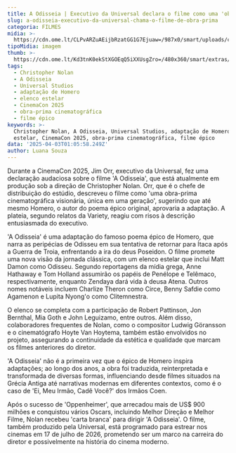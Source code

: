 ```yaml
---
title: A Odisseia | Executivo da Universal declara o filme como uma 'obra-prima'
slug: a-odisseia-executivo-da-universal-chama-o-filme-de-obra-prima
categoria: FILMES
midia: >-
  https://cdn.ome.lt/CLPvARZuAEijbRzatGG1G7Ejuaw=/987x0/smart/uploads/conteudo/fotos/a-odisseia-matt-damon_mhnzxao.jpg
tipoMidia: imagem
thumb: >-
  https://cdn.ome.lt/Kd3tnK0ekStXGOEqQ5iXXUsgZro=/480x360/smart/extras/conteudos/a-odisseia-matt-damon_MFNACl5.jpg
tags:
  - Christopher Nolan
  - A Odisseia
  - Universal Studios
  - adaptação de Homero
  - elenco estelar
  - CinemaCon 2025
  - obra-prima cinematográfica
  - filme épico
keywords: >-
  Christopher Nolan, A Odisseia, Universal Studios, adaptação de Homero, elenco
  estelar, CinemaCon 2025, obra-prima cinematográfica, filme épico
data: '2025-04-03T01:05:58.249Z'
author: Luana Souza
---
```


Durante a CinemaCon 2025, Jim Orr, executivo da Universal, fez uma declaração audaciosa sobre o filme 'A Odisseia', que está atualmente em produção sob a direção de Christopher Nolan. Orr, que é o chefe de distribuição do estúdio, descreveu o filme como 'uma obra-prima cinematográfica visionária, única em uma geração', sugerindo que até mesmo Homero, o autor do poema épico original, aprovaria a adaptação. A plateia, segundo relatos da Variety, reagiu com risos à descrição entusiasmada do executivo.

'A Odisseia' é uma adaptação do famoso poema épico de Homero, que narra as peripécias de Odisseu em sua tentativa de retornar para Ítaca após a Guerra de Troia, enfrentando a ira do deus Poseidon. O filme promete uma nova visão da jornada clássica, com um elenco estelar que inclui Matt Damon como Odisseu. Segundo reportagens da mídia grega, Anne Hathaway e Tom Holland assumirão os papéis de Penélope e Telêmaco, respectivamente, enquanto Zendaya dará vida à deusa Atena. Outros nomes notáveis incluem Charlize Theron como Circe, Benny Safdie como Agamenon e Lupita Nyong'o como Clitemnestra.

O elenco se completa com a participação de Robert Pattinson, Jon Bernthal, Mia Goth e John Leguizamo, entre outros. Além disso, colaboradores frequentes de Nolan, como o compositor Ludwig Göransson e o cinematógrafo Hoyte Van Hoytema, também estão envolvidos no projeto, assegurando a continuidade da estética e qualidade que marcam os filmes anteriores do diretor.

'A Odisseia' não é a primeira vez que o épico de Homero inspira adaptações; ao longo dos anos, a obra foi traduzida, reinterpretada e transformada de diversas formas, influenciando desde filmes situados na Grécia Antiga até narrativas modernas em diferentes contextos, como é o caso de 'Ei, Meu Irmão, Cadê Você?' dos Irmãos Coen.

Após o sucesso de 'Oppenheimer', que arrecadou mais de US$ 900 milhões e conquistou vários Oscars, incluindo Melhor Direção e Melhor Filme, Nolan recebeu 'carta branca' para dirigir 'A Odisseia'. O filme, também produzido pela Universal, está programado para estrear nos cinemas em 17 de julho de 2026, prometendo ser um marco na carreira do diretor e possivelmente na história do cinema moderno.
